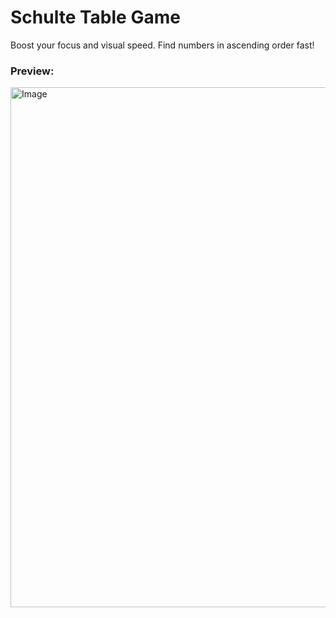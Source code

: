 # Schulte Table Game 
Boost your focus and visual speed. Find numbers in ascending order fast!

### Preview:
<img width="517" height="832" alt="Image" src="https://github.com/user-attachments/assets/c5a23b1b-3190-452d-adf6-5cb68e6cf8b2" />
